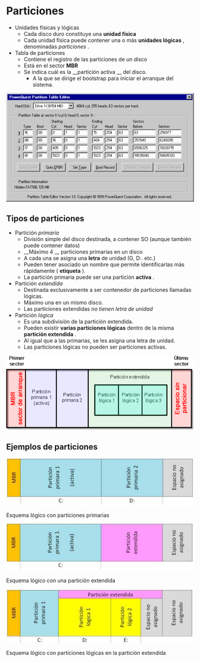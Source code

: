# Particiones

* Unidades físicas y lógicas
  * Cada disco duro constituye una  __unidad física__
  * Cada unidad física puede contener una o más  __unidades lógicas__ , denominadas  _particiones_ \.
* Tabla de particiones
  * Contiene el registro de las particiones de un disco
  * Está en el sector  __MBR__
  * Se indica cuál es la  __partición activa __ del disco\.
    * A la que se dirige el bootstrap para iniciar el arranque del sistema\.

![](img/Discos%2C%20particiones%20y%20sistemas%20de%20archivo%20-%20teoria5.gif)

## Tipos de particiones

* Partición  _primaria_
  * División simple del disco destinada, a contener SO \(aunque también puede contener datos\)
  * __Máximo 4 __ particiones primarias en un disco
  * A cada una se asigna una  __letra__  de unidad \(G, D:\. etc\.\)
  * Pueden tener asociado un nombre que permite identificarlas más rápidamente \( __etiqueta__ \)\.
  * La partición primaria puede ser una partición  __activa__ \.
* Partición  _extendida_
  * Destinada exclusivamente a ser contenedor de particiones llamadas lógicas\.
  * Máximo una en un mismo disco\.
  * Las particiones extendidas  _no tienen letra de unidad_
* Partición  _lógica_
  * Es una subdivisión de la partición extendida\.
  * Pueden existir  __varias particiones lógicas__  dentro de la misma  __partición extendida__ \.
  * Al igual que a las primarias, se les asigna una letra de unidad\.
  * Las particiones lógicas no pueden ser particiones activas\.

![](img/Discos%2C%20particiones%20y%20sistemas%20de%20archivo%20-%20teoria6.gif)

## Ejemplos de particiones

![](img/Discos%2C%20particiones%20y%20sistemas%20de%20archivo%20-%20teoria7.jpg)

Esquema lógico con particiones primarias

![](img/Discos%2C%20particiones%20y%20sistemas%20de%20archivo%20-%20teoria8.jpg)

Esquema lógico con una partición extendida

![](img/Discos%2C%20particiones%20y%20sistemas%20de%20archivo%20-%20teoria9.jpg)

Esquema lógico con particiones lógicas en la partición extendida